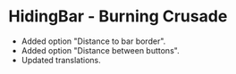 # HidingBar - Burning Crusade

* Added option "Distance to bar border".
* Added option "Distance between buttons".
* Updated translations.